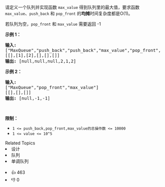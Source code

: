 <p>请定义一个队列并实现函数 <code>max_value</code> 得到队列里的最大值，要求函数<code>max_value</code>、<code>push_back</code> 和 <code>pop_front</code> 的<strong>均摊</strong>时间复杂度都是O(1)。</p>

<p>若队列为空，<code>pop_front</code> 和 <code>max_value</code>&nbsp;需要返回 -1</p>

<p><strong>示例 1：</strong></p>

<pre><strong>输入:</strong> 
["MaxQueue","push_back","push_back","max_value","pop_front","max_value"]
[[],[1],[2],[],[],[]]
<strong>输出:&nbsp;</strong>[null,null,null,2,1,2]
</pre>

<p><strong>示例 2：</strong></p>

<pre><strong>输入:</strong> 
["MaxQueue","pop_front","max_value"]
[[],[],[]]
<strong>输出:&nbsp;</strong>[null,-1,-1]
</pre>

<p>&nbsp;</p>

<p><strong>限制：</strong></p>

<ul> 
 <li><code>1 &lt;= push_back,pop_front,max_value的总操作数&nbsp;&lt;= 10000</code></li> 
 <li><code>1 &lt;= value &lt;= 10^5</code></li> 
</ul>

<div><div>Related Topics</div><div><li>设计</li><li>队列</li><li>单调队列</li></div></div><br><div><li>👍 463</li><li>👎 0</li></div>